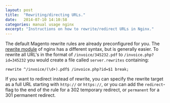 ```yaml
---
layout: post
title:  "Rewriting/directing URLs."
date:   2014-07-10 14:10:58
categories: manual usage nginx
excerpt: "Instructions on how to rewrite/redirect URLs in Nginx."
---
```


The default Magento rewrite rules are already preconfigured for you. The
[rewrite
module](http://nginx.org/en/docs/http/ngx_http_rewrite_module.html) of
nginx has a different syntax, but is generally easier. To rewrite all
URL's in the format of `/invoice/345232.pdf` to `/invoice.php?id=345232`
you would create a file called `server.rewrites` containing:

```nginx
rewrite ^/invoice/(\d+).pdf$ /invoice.php?id=$1 break;
```

If you want to redirect instead of rewrite, you can specify the rewrite
target as a full URL starting with `http://` or `https://`, or you can
add the `redirect`-flag to the end of the rule for a 302 temporary
redirect, or `permanent` for a 301 permanent redirect.

